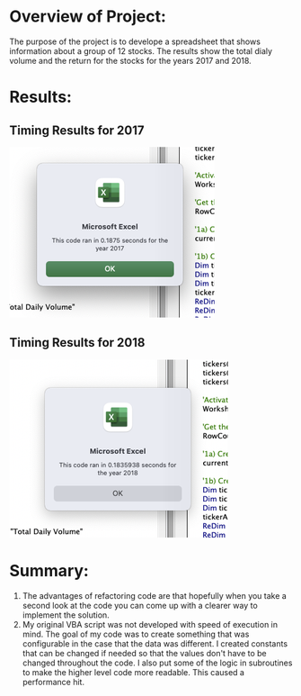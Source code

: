 # Overview of Project:
The purpose of the project is to develope a spreadsheet that shows information about a group of 12 stocks. The results show the total dialy volume and the return for the stocks for the years 2017 and 2018.
# Results:
## Timing Results for 2017

![Result 2017](Resources/VBA_Challenge_2017.png)

## Timing Results for 2018

![Result 2018](Resources/VBA_Challenge_2018.png)

# Summary:
  1. The advantages of refactoring code are that hopefully when you take a second look at the code you can come up with a clearer way to implement the solution.
  2. My original VBA script was not developed with speed of execution in mind. The goal of my code was to create something that was configurable in the case that the data was different. I created constants that can be changed if needed so that the values don't have to be changed throughout the code. I also put some of the logic in subroutines to make the higher level code more readable. This caused a performance hit.
